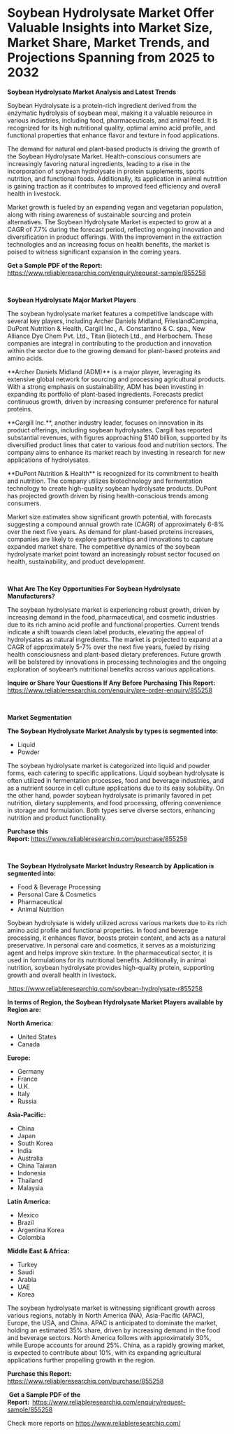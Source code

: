 <p><h1>Soybean Hydrolysate Market Offer Valuable Insights into Market Size, Market Share, Market Trends, and Projections Spanning from 2025 to 2032</h1></p><p><strong>Soybean Hydrolysate Market Analysis and Latest Trends</strong></p>
<p><p>Soybean Hydrolysate is a protein-rich ingredient derived from the enzymatic hydrolysis of soybean meal, making it a valuable resource in various industries, including food, pharmaceuticals, and animal feed. It is recognized for its high nutritional quality, optimal amino acid profile, and functional properties that enhance flavor and texture in food applications.</p><p>The demand for natural and plant-based products is driving the growth of the Soybean Hydrolysate Market. Health-conscious consumers are increasingly favoring natural ingredients, leading to a rise in the incorporation of soybean hydrolysate in protein supplements, sports nutrition, and functional foods. Additionally, its application in animal nutrition is gaining traction as it contributes to improved feed efficiency and overall health in livestock.</p><p>Market growth is fueled by an expanding vegan and vegetarian population, along with rising awareness of sustainable sourcing and protein alternatives. The Soybean Hydrolysate Market is expected to grow at a CAGR of 7.7% during the forecast period, reflecting ongoing innovation and diversification in product offerings. With the improvement in the extraction technologies and an increasing focus on health benefits, the market is poised to witness significant expansion in the coming years.</p></p>
<p><strong>Get a Sample PDF of the Report:&nbsp;</strong> <a href="https://www.reliableresearchiq.com/enquiry/request-sample/855258?utm_campaign=2282&utm_medium=2&utm_source=Github&utm_content=ia&utm_term=30032025&utm_id=soybean-hydrolysate">https://www.reliableresearchiq.com/enquiry/request-sample/855258</a></p>
<p>&nbsp;</p>
<p><strong>Soybean Hydrolysate Major Market Players</strong></p>
<p><p>The soybean hydrolysate market features a competitive landscape with several key players, including Archer Daniels Midland, FrieslandCampina, DuPont Nutrition & Health, Cargill Inc., A. Constantino & C. spa., New Alliance Dye Chem Pvt. Ltd., Titan Biotech Ltd., and Herbochem. These companies are integral in contributing to the production and innovation within the sector due to the growing demand for plant-based proteins and amino acids.</p><p>**Archer Daniels Midland (ADM)** is a major player, leveraging its extensive global network for sourcing and processing agricultural products. With a strong emphasis on sustainability, ADM has been investing in expanding its portfolio of plant-based ingredients. Forecasts predict continuous growth, driven by increasing consumer preference for natural proteins.</p><p>**Cargill Inc.**, another industry leader, focuses on innovation in its product offerings, including soybean hydrolysates. Cargill has reported substantial revenues, with figures approaching $140 billion, supported by its diversified product lines that cater to various food and nutrition sectors. The company aims to enhance its market reach by investing in research for new applications of hydrolysates.</p><p>**DuPont Nutrition & Health** is recognized for its commitment to health and nutrition. The company utilizes biotechnology and fermentation technology to create high-quality soybean hydrolysate products. DuPont has projected growth driven by rising health-conscious trends among consumers. </p><p>Market size estimates show significant growth potential, with forecasts suggesting a compound annual growth rate (CAGR) of approximately 6-8% over the next five years. As demand for plant-based proteins increases, companies are likely to explore partnerships and innovations to capture expanded market share. The competitive dynamics of the soybean hydrolysate market point toward an increasingly robust sector focused on health, sustainability, and product development.</p></p>
<p>&nbsp;</p>
<p><strong>What Are The Key Opportunities For Soybean Hydrolysate Manufacturers?</strong></p>
<p><p>The soybean hydrolysate market is experiencing robust growth, driven by increasing demand in the food, pharmaceutical, and cosmetic industries due to its rich amino acid profile and functional properties. Current trends indicate a shift towards clean label products, elevating the appeal of hydrolysates as natural ingredients. The market is projected to expand at a CAGR of approximately 5-7% over the next five years, fueled by rising health consciousness and plant-based dietary preferences. Future growth will be bolstered by innovations in processing technologies and the ongoing exploration of soybean’s nutritional benefits across various applications.</p></p>
<p><strong>Inquire or Share Your Questions If Any Before Purchasing This Report:</strong> <a href="https://www.reliableresearchiq.com/enquiry/pre-order-enquiry/855258?utm_campaign=2282&utm_medium=2&utm_source=Github&utm_content=ia&utm_term=30032025&utm_id=soybean-hydrolysate">https://www.reliableresearchiq.com/enquiry/pre-order-enquiry/855258</a></p>
<p>&nbsp;</p>
<p><strong>Market Segmentation</strong></p>
<p><strong>The Soybean Hydrolysate Market Analysis by types is segmented into:</strong></p>
<p><ul><li>Liquid</li><li>Powder</li></ul></p>
<p><p>The soybean hydrolysate market is categorized into liquid and powder forms, each catering to specific applications. Liquid soybean hydrolysate is often utilized in fermentation processes, food and beverage industries, and as a nutrient source in cell culture applications due to its easy solubility. On the other hand, powder soybean hydrolysate is primarily favored in pet nutrition, dietary supplements, and food processing, offering convenience in storage and formulation. Both types serve diverse sectors, enhancing nutrition and product functionality.</p></p>
<p><strong>Purchase this Report:&nbsp;</strong><a href="https://www.reliableresearchiq.com/purchase/855258?utm_campaign=2282&utm_medium=2&utm_source=Github&utm_content=ia&utm_term=30032025&utm_id=soybean-hydrolysate">https://www.reliableresearchiq.com/purchase/855258</a></p>
<p>&nbsp;</p>
<p><strong>The Soybean Hydrolysate Market Industry Research by Application is segmented into:</strong></p>
<p><ul><li>Food & Beverage Processing </li><li>Personal Care & Cosmetics</li><li>Pharmaceutical</li><li>Animal Nutrition</li></ul></p>
<p><p>Soybean hydrolysate is widely utilized across various markets due to its rich amino acid profile and functional properties. In food and beverage processing, it enhances flavor, boosts protein content, and acts as a natural preservative. In personal care and cosmetics, it serves as a moisturizing agent and helps improve skin texture. In the pharmaceutical sector, it is used in formulations for its nutritional benefits. Additionally, in animal nutrition, soybean hydrolysate provides high-quality protein, supporting growth and overall health in livestock.</p></p>
<p><a href="https://www.reliableresearchiq.com/soybean-hydrolysate-r855258?utm_campaign=2282&utm_medium=2&utm_source=Github&utm_content=ia&utm_term=30032025&utm_id=soybean-hydrolysate">&nbsp;https://www.reliableresearchiq.com/soybean-hydrolysate-r855258</a></p>
<p><strong>In terms of Region, the Soybean Hydrolysate Market Players available by Region are:</strong></p>
<p>
    <p> <strong> North America: </strong>
        <ul>
            <li>United States</li>
            <li>Canada</li>
        </ul>
        </p> 
    <p> <strong> Europe: </strong>
        <ul>
            <li>Germany</li>
            <li>France</li>
            <li>U.K.</li>
            <li>Italy</li>
            <li>Russia</li>
        </ul>
        </p> 
    <p> <strong> Asia-Pacific: </strong>
        <ul>
            <li>China</li>
            <li>Japan</li>
            <li>South Korea</li>
            <li>India</li>
            <li>Australia</li>
            <li>China Taiwan</li>
            <li>Indonesia</li>
            <li>Thailand</li>
            <li>Malaysia</li>
        </ul>
        </p> 
    <p> <strong> Latin America: </strong>
        <ul>
            <li>Mexico</li>
            <li>Brazil</li>
            <li>Argentina Korea</li>
            <li>Colombia</li>
        </ul>
        </p> 
    <p> <strong> Middle East & Africa: </strong>
        <ul>
            <li>Turkey</li>
            <li>Saudi</li>
            <li>Arabia</li>
            <li>UAE</li>
            <li>Korea</li>
        </ul>
    </p>
    </p>
<p><p>The soybean hydrolysate market is witnessing significant growth across various regions, notably in North America (NA), Asia-Pacific (APAC), Europe, the USA, and China. APAC is anticipated to dominate the market, holding an estimated 35% share, driven by increasing demand in the food and beverage sectors. North America follows with approximately 30%, while Europe accounts for around 25%. China, as a rapidly growing market, is expected to contribute about 10%, with its expanding agricultural applications further propelling growth in the region.</p></p>
<p><strong>Purchase this Report: </strong><a href="https://www.reliableresearchiq.com/purchase/855258?utm_campaign=2282&utm_medium=2&utm_source=Github&utm_content=ia&utm_term=30032025&utm_id=soybean-hydrolysate">https://www.reliableresearchiq.com/purchase/855258</a></p>
<p>&nbsp;<strong>Get a Sample PDF of the Report:&nbsp;&nbsp;</strong><a href="https://www.reliableresearchiq.com/enquiry/request-sample/855258?utm_campaign=2282&utm_medium=2&utm_source=Github&utm_content=ia&utm_term=30032025&utm_id=soybean-hydrolysate">https://www.reliableresearchiq.com/enquiry/request-sample/855258</a></p>
<p><strong></strong></p>
<p>Check more reports on <a href="https://www.reliableresearchiq.com/?utm_campaign=2282&utm_medium=2&utm_source=Github&utm_content=ia&utm_term=30032025&utm_id=soybean-hydrolysate">https://www.reliableresearchiq.com/</a></p>